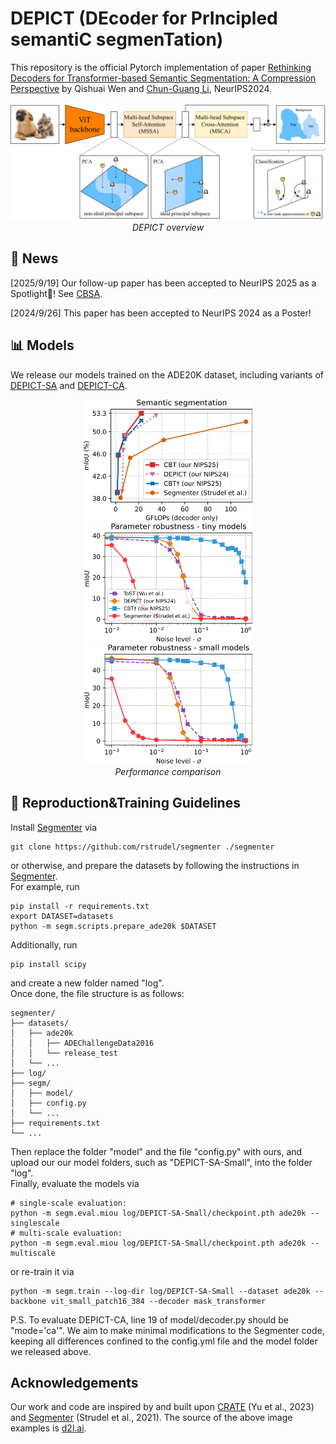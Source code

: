 # DEPICT (DEcoder for PrIncipled semantiC segmenTation)

This repository is the official Pytorch implementation of paper [Rethinking Decoders for Transformer-based Semantic Segmentation: A Compression Perspective](https://arxiv.org/abs/2411.03033) by Qishuai Wen and [Chun-Guang Li](https://teacher.bupt.edu.cn/cgli/zh_CN/index.htm), NeurIPS2024.
<p align="center"> <img src="DEPICT.png" width="800px"/> <br> <em>DEPICT overview</em> </p>

## 📣 News 
[2025/9/19] Our follow-up paper has been accepted to NeurIPS 2025 as a Spotlight🌟! See [CBSA](https://github.com/QishuaiWen/CBSA).

[2024/9/26] This paper has been accepted to NeurIPS 2024 as a Poster!
## 📊 Models
We release our models trained on the ADE20K dataset, including variants of [DEPICT-SA](https://drive.google.com/drive/folders/1feq6ldmup86Qdav7GVX9rYWQqufiHtSJ?usp=drive_link) and [DEPICT-CA](https://drive.google.com/drive/folders/1Zaz43QPTcHnYVlPGlZUXfTruag93wBG7?usp=drive_link).

<div align="center">
  <img src="assets/performance.png" width="270px"/>
  <img src="assets/noise_tiny.png" width="270px"/>
  <img src="assets/noise_small.png" width="270px"/>
  <br>
  <em>Performance comparison</em>
</div>

## 📝 Reproduction&Training Guidelines
Install [Segmenter](https://github.com/rstrudel/segmenter) via  
```
git clone https://github.com/rstrudel/segmenter ./segmenter
```
or otherwise, and prepare the datasets by following the instructions in [Segmenter](https://github.com/rstrudel/segmenter).  
For example, run
```
pip install -r requirements.txt  
export DATASET=datasets  
python -m segm.scripts.prepare_ade20k $DATASET  
```
Additionally, run
```
pip install scipy
```
and create a new folder named "log".  
Once done, the file structure is as follows:  
```
segmenter/  
├── datasets/  
│   ├── ade20k  
│   │   ├── ADEChallengeData2016  
│   │   └── release_test  
│   └── ...  
├── log/  
├── segm/  
│   ├── model/  
│   ├── config.py  
│   └── ...  
├── requirements.txt  
└── ...  
```
Then replace the folder "model" and the file "config.py" with ours, and upload our our model folders, such as "DEPICT-SA-Small", into the folder "log".  
Finally, evaluate the models via
```
# single-scale evaluation:
python -m segm.eval.miou log/DEPICT-SA-Small/checkpoint.pth ade20k --singlescale
# multi-scale evaluation:
python -m segm.eval.miou log/DEPICT-SA-Small/checkpoint.pth ade20k --multiscale
```
or re-train it via 
```
python -m segm.train --log-dir log/DEPICT-SA-Small --dataset ade20k --backbone vit_small_patch16_384 --decoder mask_transformer
```
P.S. To evaluate DEPICT-CA, line 19 of model/decoder.py should be "mode='ca'". We aim to make minimal modifications to the Segmenter code, keeping all differences confined to the config.yml file and the model folder we released above.

## Acknowledgements
Our work and code are inspired by and built upon [CRATE](https://github.com/Ma-Lab-Berkeley/CRATE) (Yu et al., 2023) and [Segmenter](https://github.com/rstrudel/segmenter) (Strudel et al., 2021). The source of the above image examples is [d2l.ai](https://d2l.ai/chapter_computer-vision/semantic-segmentation-and-dataset.html#fig-segmentation).
